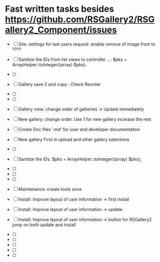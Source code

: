 
# Fast written tasks besides https://github.com/RSGallery2/RSGallery2_Component/issues

- [ ] Site: settings for last users request: enable remove of image from to ????
- [ ] Sanitize the IDs from list views to controller ...: $pks = ArrayHelper::toInteger((array) $pks); 
- [ ]
- [ ] Gallery save 2 and copy : Check Reorder 
- [ ]
- [ ]
- [ ] Gallery view: change order of gallieries -> Update immediately
- [ ] New gallery: change order. Use 1 for new gallery increase the rest
- [ ] Create Doc files '.md' for user and developer documentation
- [ ] New gallery First in upload and other gallery selections
- [ ]
- [ ] Sanitize the IDs. $pks = ArrayHelper::toInteger((array) $pks); 
- [ ]
- [ ]
- [ ]

- [ ] Maintenance: create tools zone

- [ ] Install: Improve layout of user information -> first install
- [ ] Install: Improve layout of user information -> update
- [ ] Install: Improve layout of user information -> button for RSGallery2 jump on both update and install

- [ ]
- [ ]
- [ ]
- [ ]
- [ ]
